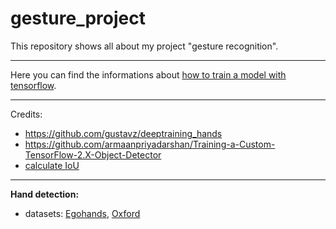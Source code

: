 # gesture_project

This repository shows all about my project "gesture recognition".

---

Here you can find the informations about [how to train a model with tensorflow](https://github.com/gitkatrin/gesture_project/blob/master/train_hand_datasets.md).

---

Credits: 
- https://github.com/gustavz/deeptraining_hands
- https://github.com/armaanpriyadarshan/Training-a-Custom-TensorFlow-2.X-Object-Detector
- [calculate IoU](http://ronny.rest/tutorials/module/localization_001/iou/)

---

**Hand detection:**
  - datasets: [Egohands](http://vision.soic.indiana.edu/projects/egohands/), [Oxford](http://www.robots.ox.ac.uk/~vgg/data/hands/)

